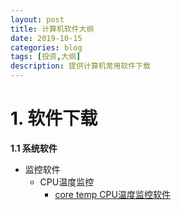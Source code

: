 ```yaml
---
layout: post
title: 计算机软件大纲
date: 2019-10-15
categories: blog
tags: [投资,大纲]
description: 提供计算机常用软件下载
---
```




# 1. 软件下载 #

**1.1 系统软件**



- 监控软件 
	* CPU温度监控
		* [core temp CPU温度监控软件][core temp]
 

[core temp]: https://siweiwo.top/resource/tech/computer/software/syssoftware/sysmonitor/cpu/Core-Temp-setup.exe 

